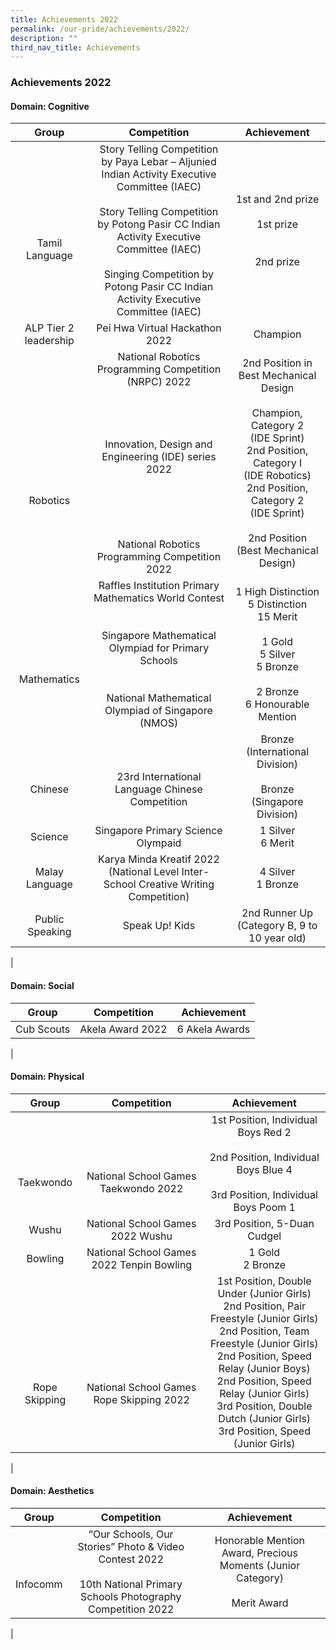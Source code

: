 ```yaml
---
title: Achievements 2022
permalink: /our-pride/achievements/2022/
description: ""
third_nav_title: Achievements
---
```

### **Achievements 2022**

#### **Domain: Cognitive**

| Group | Competition | Achievement |
|:---:|:---:|:---:|
| <br><br><br>Tamil Language | Story Telling Competition by Paya Lebar – Aljunied Indian Activity Executive Committee (IAEC)<br><br>Story Telling Competition by Potong Pasir CC Indian Activity Executive Committee (IAEC)<br><br>Singing Competition by Potong Pasir CC Indian Activity Executive Committee (IAEC) | 1st and 2nd prize<br><br>1st  prize<br><br><br>2nd prize  |
| ALP Tier 2 leadership |  Pei Hwa Virtual Hackathon 2022 | Champion |
| <br><br><br><br><br><br>Robotics |  National Robotics Programming Competition (NRPC) 2022<br><br><br><br><br>Innovation, Design and Engineering (IDE) series 2022<br><br><br><br><br><br>National Robotics Programming Competition 2022 | 2nd Position in Best Mechanical Design<br><br>Champion, Category 2<br>(IDE Sprint)<br>2nd Position, Category I<br>(IDE Robotics) <br>2nd Position, Category 2<br>(IDE Sprint)<br><br>2nd Position (Best Mechanical Design) |
| <br><br><br><br>Mathematics | Raffles Institution Primary Mathematics World Contest<br><br><br>Singapore Mathematical Olympiad for Primary Schools<br><br><br>National Mathematical Olympiad of Singapore (NMOS) | 1 High Distinction<br>5 Distinction<br>15 Merit<br><br>1 Gold<br>5 Silver<br>5 Bronze<br><br>2 Bronze<br>6 Honourable Mention  |
| <br><br>Chinese | <br><br>23rd International Language Chinese Competition | Bronze<br>(International Division)<br><br>Bronze<br>(Singapore Division) |
| Science | Singapore Primary Science Olympaid | 1 Silver<br>6 Merit |
| Malay Language |  Karya Minda Kreatif 2022<br>(National Level Inter-School Creative Writing Competition) | 4 Silver <br> 1 Bronze |
| Public Speaking |  Speak Up! Kids | 2nd Runner Up<br>(Category B, 9 to 10 year old)  |
|

#### **Domain: Social**

| Group | Competition | Achievement |
|:---:|:---:|:---:|
| Cub Scouts | Akela Award 2022 | 6 Akela Awards |
|

#### **Domain: Physical**

| Group | Competition | Achievement |
|:---:|:---:|:---:|
| <br><br><br>Taekwondo | <br><br><br>National School Games Taekwondo 2022 | 1st Position, Individual Boys Red 2<br><br>2nd Position, Individual Boys Blue 4<br><br>3rd Position, Individual Boys Poom 1 |
| Wushu | National School Games 2022 Wushu  | 3rd Position, 5-Duan Cudgel |
| Bowling| National School Games 2022 Tenpin Bowling | 1 Gold <br> 2 Bronze |
| <br><br><br><br><br>Rope Skipping | <br><br><br><br><br>National School Games Rope Skipping 2022 | 1st Position, Double Under (Junior Girls)<br>2nd Position, Pair Freestyle (Junior Girls)<br>2nd Position, Team Freestyle (Junior Girls)<br>2nd Position, Speed Relay (Junior Boys)<br>2nd Position, Speed Relay (Junior Girls)<br>3rd Position, Double Dutch (Junior Girls)<br>3rd Position, Speed (Junior Girls) |
|

#### **Domain: Aesthetics**

| Group | Competition | Achievement |
|:---:|:---:|:---:|
| <br><br>Infocomm | “Our Schools, Our Stories” Photo & Video Contest 2022 <br><br> 10th National Primary Schools Photography Competition 2022 | Honorable Mention Award, Precious Moments (Junior Category) <br><br>Merit Award |
|